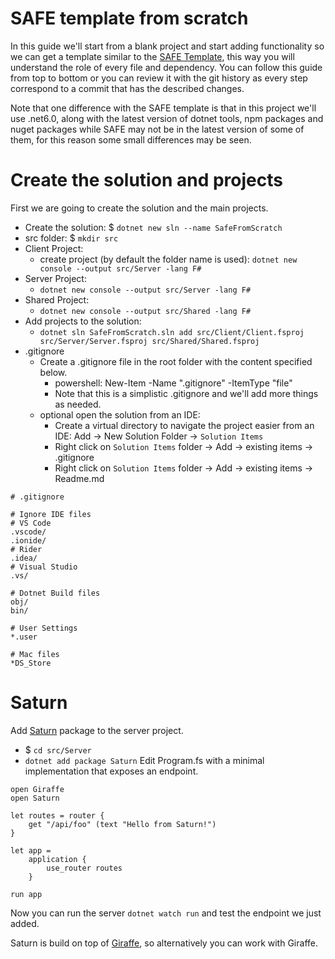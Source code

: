 # SAFE template from scratch
In this guide we'll start from a blank project and start adding functionality so we can get a template similar to the [SAFE Template](https://safe-stack.github.io/docs/quickstart/), this way you will understand the role of every file and dependency.
You can follow this guide from top to bottom or you can review it with the git history as every step correspond to a commit that has the described changes.

Note that one difference with the SAFE template is that in this project we'll use .net6.0, along with the latest version of dotnet tools, npm packages and nuget packages while SAFE may not be in the latest version of some of them, for this reason some small differences may be seen.

# Create the solution and projects
First we are going to create the solution and the main projects.
  - Create the solution: $ `dotnet new sln --name SafeFromScratch`
  - src folder: $ `mkdir src`
  - Client Project: 
    - create project (by default the folder name is used): `dotnet new console --output src/Server -lang F#`
  - Server Project:
    - `dotnet new console --output src/Server -lang F#`
  - Shared Project:
    - `dotnet new console --output src/Shared -lang F#`
  - Add projects to the solution:
    - `dotnet sln SafeFromScratch.sln add src/Client/Client.fsproj src/Server/Server.fsproj src/Shared/Shared.fsproj`
  - .gitignore
    - Create a .gitignore file in the root folder with the content specified below.
      - powershell: New-Item -Name ".gitignore" -ItemType "file"
      - Note that this is a simplistic .gitignore and we'll add more things as needed.
    - optional open the solution from an IDE: 
      - Create a virtual directory to navigate the project easier from an IDE: Add -> New Solution Folder -> `Solution Items`
      - Right click on `Solution Items` folder -> Add -> existing items -> .gitignore
      - Right click on `Solution Items` folder -> Add -> existing items -> Readme.md
```
# .gitignore

# Ignore IDE files
# VS Code
.vscode/
.ionide/
# Rider
.idea/
# Visual Studio
.vs/

# Dotnet Build files
obj/
bin/

# User Settings
*.user

# Mac files
*DS_Store
```
# Saturn
Add [Saturn](https://saturnframework.org/) package to the server project. 
  - $ `cd src/Server`
  - `dotnet add package Saturn`
Edit Program.fs with a minimal implementation that exposes an endpoint.
```f#
open Giraffe
open Saturn

let routes = router {
    get "/api/foo" (text "Hello from Saturn!")
}

let app =
    application {
        use_router routes
    }

run app
```
Now you can run the server `dotnet watch run` and test the endpoint we just added.

Saturn is build on top of [Giraffe](https://github.com/giraffe-fsharp/Giraffe), so alternatively you can work with Giraffe.
